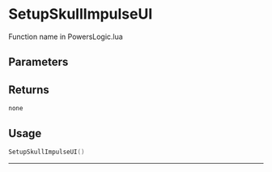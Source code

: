 # SetupSkullImpulseUI
Function name in PowersLogic.lua
## Parameters

## Returns
`none`
## Usage
```lua
SetupSkullImpulseUI()
```
---
